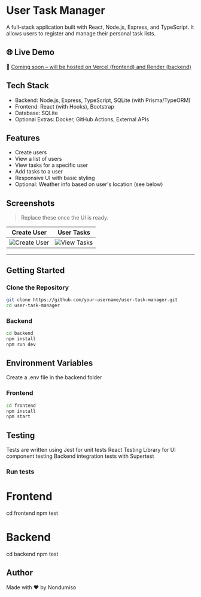 # User Task Manager

A full-stack application built with React, Node.js, Express, and TypeScript. It allows users to register and manage their personal task lists.

## 🌐 Live Demo

🔗 [Coming soon – will be hosted on Vercel (frontend) and Render (backend)](https://your-live-demo-link.com)

## Tech Stack

- Backend: Node.js, Express, TypeScript, SQLite (with Prisma/TypeORM)
- Frontend: React (with Hooks), Bootstrap
- Database: SQLite
- Optional Extras: Docker, GitHub Actions, External APIs

## Features

- Create users
- View a list of users
- View tasks for a specific user
- Add tasks to a user
- Responsive UI with basic styling
- Optional: Weather info based on user's location (see below)

## Screenshots

> Replace these once the UI is ready.

| Create User                                                               | User Tasks                                                              |
| ------------------------------------------------------------------------- | ----------------------------------------------------------------------- |
| ![Create User](https://via.placeholder.com/400x200?text=Create+User+Form) | ![View Tasks](https://via.placeholder.com/400x200?text=User+Tasks+List) |

---

## Getting Started

### Clone the Repository

```bash
git clone https://github.com/your-username/user-task-manager.git
cd user-task-manager
```

### Backend

```bash
cd backend
npm install
npm run dev
```

## Environment Variables

Create a .env file in the backend folder

### Frontend

```bash
cd frontend
npm install
npm start
```

## Testing

Tests are written using
Jest for unit tests
React Testing Library for UI component testing
Backend integration tests with Supertest

### Run tests

# Frontend

cd frontend
npm test

# Backend

cd backend
npm test

## Author

Made with ❤️ by Nondumiso
